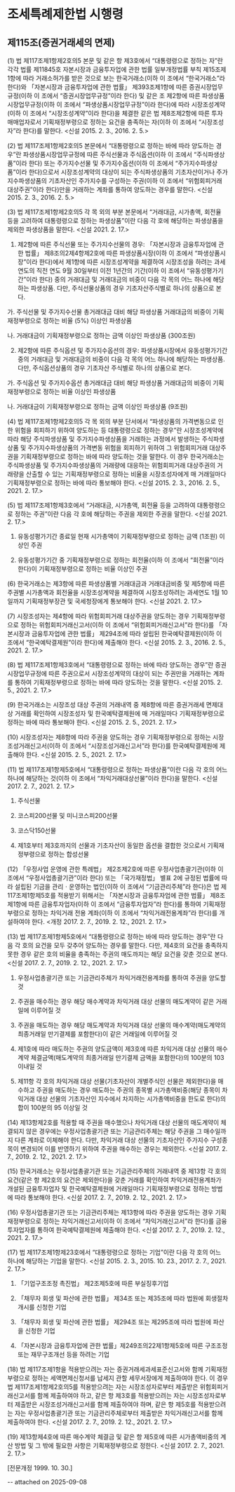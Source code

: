 # 조세특례제한법 시행령

## 제115조(증권거래세의 면제) 

(1) 법 제117조제1항제2호의5 본문 및 같은 항 제3호에서 “대통령령으로 정하는 자”란 각각 법률 제11845호 자본시장과 금융투자업에 관한 법률 일부개정법률 부칙 제15조제1항에 따라 거래소허가를 받은 것으로 보는 한국거래소(이하 이 조에서 “한국거래소”라 한다)와 「자본시장과 금융투자업에 관한 법률」 제393조제1항에 따른 증권시장업무규정(이하 이 조에서 “증권시장업무규정”이라 한다) 및 같은 조 제2항에 따른 파생상품시장업무규정(이하 이 조에서 “파생상품시장업무규정”이라 한다)에 따라 시장조성계약(이하 이 조에서 “시장조성계약”이라 한다)을 체결한 같은 법 제8조제2항에 따른 투자매매업자로서 기획재정부령으로 정하는 요건을 충족하는 자(이하 이 조에서 “시장조성자”라 한다)를 말한다. <신설 2015. 2. 3., 2016. 2. 5.>

(2) 법 제117조제1항제2호의5 본문에서 “대통령령으로 정하는 바에 따라 양도하는 경우”란 파생상품시장업무규정에 따른 주식선물과 주식옵션(이하 이 조에서 “주식파생상품”이라 한다) 또는 주가지수선물 및 주가지수옵션(이하 이 조에서 “주가지수파생상품”이라 한다)으로서 시장조성계약의 대상이 되는 주식파생상품의 기초자산이거나 주가지수파생상품의 기초자산인 주가지수를 구성하는 주권(이하 이 조에서 “위험회피거래 대상주권”이라 한다)만을 거래하는 계좌를 통하여 양도하는 경우를 말한다. <신설 2015. 2. 3., 2016. 2. 5.>

(3) 법 제117조제1항제2호의5 각 목 외의 부분 본문에서 “거래대금, 시가총액, 회전율 등을 고려하여 대통령령으로 정하는 파생상품”이란 다음 각 호에 해당하는 파생상품을 제외한 파생상품을 말한다. <신설 2021. 2. 17.>

1. 제2항에 따른 주식선물 또는 주가지수선물의 경우: 「자본시장과 금융투자업에 관한 법률」 제8조의2제4항제2호에 따른 파생상품시장(이하 이 조에서 “파생상품시장”이라 한다)에서 제1항에 따른 시장조성계약을 체결하여 시장조성을 하려는 과세연도의 직전 연도 9월 30일부터 이전 1년간의 기간(이하 이 조에서 “유동성평가기간”이라 한다) 중의 거래대금 및 거래대금의 비중이 다음 각 목의 어느 하나에 해당하는 파생상품. 다만, 주식선물상품의 경우 기초자산주식별로 하나의 상품으로 본다.

가. 주식선물 및 주가지수선물 총거래대금 대비 해당 파생상품 거래대금의 비중이 기획재정부령으로 정하는 비율 (5%) 이상인 파생상품

나. 거래대금이 기획재정부령으로 정하는 금액 이상인 파생상품 (300조원)

2. 제2항에 따른 주식옵션 및 주가지수옵션의 경우: 파생상품시장에서 유동성평가기간 중의 거래대금 및 거래대금의 비중이 다음 각 목의 어느 하나에 해당하는 파생상품. 다만, 주식옵션상품의 경우 기초자산 주식별로 하나의 상품으로 본다.

가. 주식옵션 및 주가지수옵션 총거래대금 대비 해당 파생상품 거래대금의 비중이 기획재정부령으로 정하는 비율 이상인 파생상품

나. 거래대금이 기획재정부령으로 정하는 금액 이상인 파생상품 (9조원)

(4) 법 제117조제1항제2호의5 각 목 외의 부분 단서에서 “파생상품의 가격변동으로 인한 위험을 회피하기 위하여 양도하는 등 대통령령으로 정하는 경우”란 시장조성계약에 따라 해당 주식파생상품 및 주가지수파생상품을 거래하는 과정에서 발생하는 주식파생상품 및 주가지수파생상품의 가격변동 위험을 회피하기 위하여 그 위험회피거래 대상주권을 기획재정부령으로 정하는 바에 따라 양도하는 것을 말한다. 이 경우 한국거래소는 주식파생상품 및 주가지수파생상품의 거래량에 대응하는 위험회피거래 대상주권의 거래량을 산출할 수 있는 기획재정부령으로 정하는 비율을 시장조성자에게 매 거래일마다 기획재정부령으로 정하는 바에 따라 통보해야 한다. <신설 2015. 2. 3., 2016. 2. 5., 2021. 2. 17.>

(5) 법 제117조제1항제3호에서 “거래대금, 시가총액, 회전율 등을 고려하여 대통령령으로 정하는 주권”이란 다음 각 호에 해당하는 주권을 제외한 주권을 말한다. <신설 2021. 2. 17.>

1. 유동성평가기간 종료일 현재 시가총액이 기획재정부령으로 정하는 금액 (1조원) 이상인 주권

2. 유동성평가기간 중 기획재정부령으로 정하는 회전율(이하 이 조에서 “회전율”이라 한다)이 기획재정부령으로 정하는 비율 이상인 주권

(6) 한국거래소는 제3항에 따른 파생상품별 거래대금과 거래대금비중 및 제5항에 따른 주권별 시가총액과 회전율을 시장조성계약을 체결하여 시장조성하려는 과세연도 1월 10일까지 기획재정부장관 및 국세청장에게 통보해야 한다. <신설 2021. 2. 17.>

(7) 시장조성자는 제4항에 따라 위험회피거래 대상주권을 양도하는 경우 기획재정부령으로 정하는 위험회피거래신고서(이하 이 조에서 “위험회피거래신고서”라 한다)를 「자본시장과 금융투자업에 관한 법률」 제294조에 따라 설립된 한국예탁결제원(이하 이 조에서 “한국예탁결제원”이라 한다)에 제출해야 한다. <신설 2015. 2. 3., 2016. 2. 5., 2021. 2. 17.>

(8) 법 제117조제1항제3호에서 “대통령령으로 정하는 바에 따라 양도하는 경우”란 증권시장업무규정에 따른 주권으로서 시장조성계약의 대상이 되는 주권만을 거래하는 계좌를 통하여 기획재정부령으로 정하는 바에 따라 양도하는 것을 말한다. <신설 2015. 2. 5., 2021. 2. 17.>

(9) 한국거래소는 시장조성 대상 주권의 거래내역 중 제8항에 따른 증권거래세 면제대상 거래를 확인하여 시장조성자 및 한국예탁결제원에 매 거래일마다 기획재정부령으로 정하는 바에 따라 통보해야 한다. <신설 2015. 2. 5., 2021. 2. 17.>

(10) 시장조성자는 제8항에 따라 주권을 양도하는 경우 기획재정부령으로 정하는 시장조성거래신고서(이하 이 조에서 “시장조성거래신고서”라 한다)를 한국예탁결제원에 제출해야 한다. <신설 2015. 2. 5., 2021. 2. 17.>

(11) 법 제117조제1항제5호에서 “대통령령으로 정하는 파생상품”이란 다음 각 호의 어느 하나에 해당하는 것(이하 이 조에서 “차익거래대상선물”이라 한다)을 말한다. <신설 2017. 2. 7., 2021. 2. 17.>

1. 주식선물

2. 코스피200선물 및 미니코스피200선물

3. 코스닥150선물

4. 제1호부터 제3호까지의 선물과 기초자산이 동일한 옵션을 결합한 것으로서 기획재정부령으로 정하는 합성선물

(12) 「우정사업 운영에 관한 특례법」 제2조제2호에 따른 우정사업총괄기관(이하 이 조에서 “우정사업총괄기관”이라 한다) 또는 「국가재정법」 별표 2에 규정된 법률에 따라 설립된 기금을 관리ㆍ운영하는 법인(이하 이 조에서 “기금관리주체”라 한다)은 법 제117조제1항제5호를 적용받기 위해서는 「자본시장과 금융투자업에 관한 법률」 제8조제1항에 따른 금융투자업자(이하 이 조에서 “금융투자업자”라 한다)를 통하여 기획재정부령으로 정하는 차익거래 전용 계좌(이하 이 조에서 “차익거래전용계좌”라 한다)를 개설하여야 한다. <개정 2017. 2. 7., 2019. 2. 12., 2021. 2. 17.>

(13) 법 제117조제1항제5호에서 “대통령령으로 정하는 바에 따라 양도하는 경우”란 다음 각 호의 요건을 모두 갖추어 양도하는 경우를 말한다. 다만, 제4호의 요건을 충족하지 못한 경우 같은 호의 비율을 충족하는 주권의 매도까지는 해당 요건을 갖춘 것으로 본다. <신설 2017. 2. 7., 2019. 2. 12., 2021. 2. 17.>

1. 우정사업총괄기관 또는 기금관리주체가 차익거래전용계좌를 통하여 주권을 양도할 것

2. 주권을 매수하는 경우 해당 매수계약과 차익거래 대상 선물의 매도계약이 같은 거래일에 이루어질 것

3. 주권을 매도하는 경우 해당 매도계약과 차익거래 대상 선물의 매수계약(매도계약의 최종거래일 만기결제를 포함한다)이 같은 거래일에 이루어질 것

4. 제1호에 따라 매도하는 주권의 양도금액이 제3호에 따른 차익거래 대상 선물의 매수계약 체결금액(매도계약의 최종거래일 만기결제 금액을 포함한다)의 100분의 103 이내일 것

5. 제11항 각 호의 차익거래 대상 선물(기초자산이 개별주식인 선물은 제외한다)을 매수하고 주권을 매도하는 경우 매도하는 주권의 종목별 시가총액비중(해당 종목이 차익거래 대상 선물의 기초자산인 지수에서 차지하는 시가총액비중을 한도로 한다)의 합이 100분의 95 이상일 것

(14) 제13항제2호를 적용할 때 주권을 매수했으나 차익거래 대상 선물의 매도계약이 체결되지 않은 경우에는 우정사업총괄기관 또는 기금관리주체는 해당 주권을 그 매수일까지 다른 계좌로 이체해야 한다. 다만, 차익거래 대상 선물의 기초자산인 주가지수 구성종목이 변경되어 이를 반영하기 위하여 주권을 매수하는 경우는 제외한다. <신설 2017. 2. 7., 2019. 2. 12., 2021. 2. 17.>

(15) 한국거래소는 우정사업총괄기관 또는 기금관리주체의 거래내역 중 제13항 각 호의 요건(같은 항 제2호의 요건은 제외한다)을 갖춘 거래를 확인하여 차익거래전용계좌가 개설된 금융투자업자 및 한국예탁결제원에 거래일마다 기획재정부령으로 정하는 방법에 따라 통보해야 한다. <신설 2017. 2. 7., 2019. 2. 12., 2021. 2. 17.>

(16) 우정사업총괄기관 또는 기금관리주체는 제13항에 따라 주권을 양도하는 경우 기획재정부령으로 정하는 차익거래신고서(이하 이 조에서 “차익거래신고서”라 한다)를 금융투자업자를 통하여 한국예탁결제원에 제출해야 한다. <신설 2017. 2. 7., 2019. 2. 12., 2021. 2. 17.>

(17) 법 제117조제1항제23호에서 “대통령령으로 정하는 기업”이란 다음 각 호의 어느 하나에 해당하는 기업을 말한다. <신설 2015. 2. 3., 2015. 10. 23., 2017. 2. 7., 2021. 2. 17.>

1. 「기업구조조정 촉진법」 제2조제5호에 따른 부실징후기업

2. 「채무자 회생 및 파산에 관한 법률」 제34조 또는 제35조에 따라 법원에 회생절차개시를 신청한 기업

3. 「채무자 회생 및 파산에 관한 법률」 제294조 또는 제295조에 따라 법원에 파산을 신청한 기업

4. 「자본시장과 금융투자업에 관한 법률」제249조의22제1항제5호에 따른 구조조정 또는 재무구조개선 등을 하려는 기업

(18) 법 제117조제1항을 적용받으려는 자는 증권거래세과세표준신고서와 함께 기획재정부령으로 정하는 세액면제신청서를 납세지 관할 세무서장에게 제출하여야 한다. 이 경우 법 제117조제1항제2호의5를 적용받으려는 자는 시장조성자로부터 제출받은 위험회피거래신고서를 함께 제출하여야 하고, 같은 항 제3호를 적용받으려는 자는 시장조성자로부터 제출받은 시장조성거래신고서를 함께 제출하여야 하며, 같은 항 제5호를 적용받으려는 자는 우정사업총괄기관 또는 기금관리주체로부터 제출받은 차익거래신고서를 함께 제출하여야 한다. <신설 2017. 2. 7., 2019. 2. 12., 2021. 2. 17.>

(19) 제13항제4호에 따른 매수계약 체결금 및 같은 항 제5호에 따른 시가총액비중의 계산 방법 및 그 밖에 필요한 사항은 기획재정부령으로 정한다. <신설 2017. 2. 7., 2021. 2. 17.>

[전문개정 1999. 10. 30.]

-- attached on 2025-09-08